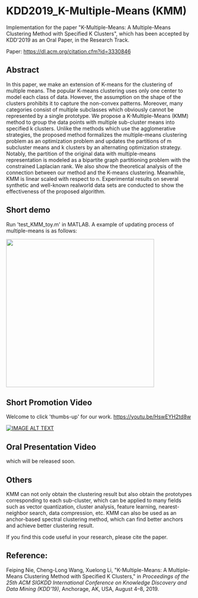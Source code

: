 # KDD2019_K-Multiple-Means (KMM)

Implementation for the paper "K-Multiple-Means: A Multiple-Means Clustering Method with Specified K Clusters", which has been accepted by KDD'2019 as an Oral Paper, in the Research Track.

Paper: https://dl.acm.org/citation.cfm?id=3330846

## Abstract
In this paper, we make an extension of K-means for the clustering of multiple means. The popular K-means clustering uses only one center to model each class of data. However, the assumption on the shape of the clusters prohibits it to capture the non-convex
patterns. Moreover, many categories consist of multiple subclasses which obviously cannot be represented by a single prototype. We
propose a K-Multiple-Means (KMM) method to group the data points with multiple sub-cluster means into specified k clusters.
Unlike the methods which use the agglomerative strategies, the proposed method formalizes the multiple-means clustering problem
as an optimization problem and updates the partitions of m subcluster means and k clusters by an alternating optimization strategy.
Notably, the partition of the original data with multiple-means representation is modeled as a bipartite graph partitioning problem
with the constrained Laplacian rank. We also show the theoretical analysis of the connection between our method and the K-means
clustering. Meanwhile, KMM is linear scaled with respect to n. Experimental results on several synthetic and well-known realworld
data sets are conducted to show the effectiveness of the proposed algorithm.

## Short demo
Run 'test_KMM_toy.m' in MATLAB. A example of updating process of multiple-means is as follows:

<img src="https://github.com/CHLWR/KDD2019_K-Multiple-Means/blob/master/demo4.gif" align="center" width="400" height="400" />

## Short Promotion Video
Welcome to click 'thumbs-up' for our work.
https://youtu.be/HswEYH2td8w

[![IMAGE ALT TEXT](http://img.youtube.com/vi/HswEYH2td8w/0.jpg)](https://www.youtube.com/embed/HswEYH2td8w "K-Multiple-Means")

## Oral Presentation Video
which will be released soon.

## Others
KMM can not only obtain the clustering result but also obtain the prototypes corresponding to each sub-cluster, which can be applied to many fields such as vector quantization, cluster analysis, feature learning, nearest-neighbor search, data compression, etc. KMM can also be used as an anchor-based spectral clustering method, which can find better anchors and achieve better clustering result.

If you find this code useful in your research, please cite the paper.

## Reference:

Feiping Nie, Cheng-Long Wang, Xuelong Li, "K-Multiple-Means: A Multiple-Means Clustering Method with Specified K Clusters," in *Proceedings of the 25th ACM SIGKDD International Conference on Knowledge Discovery and Data Mining (KDD'19)*, Anchorage, AK, USA, August 4–8, 2019.
